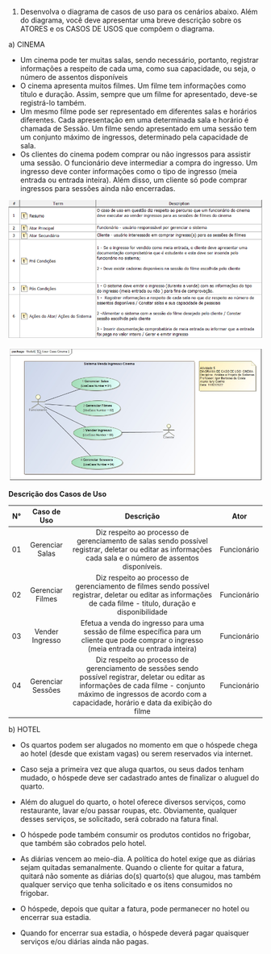 1) Desenvolva o diagrama de casos de uso para os cenários abaixo. Além do diagrama, você deve apresentar uma breve descrição sobre os ATORES e os CASOS DE USOS que compõem o diagrama.

a) CINEMA
* Um cinema pode ter muitas salas, sendo necessário, portanto, registrar informações a respeito de cada uma, como sua capacidade, ou seja, o número de assentos disponíveis
* O cinema apresenta muitos filmes. Um filme tem informações como título e duração. Assim, sempre que um filme for apresentado, deve-se registrá-lo também.
* Um mesmo filme pode ser representado em diferentes salas e horários diferentes. Cada apresentação em uma determinada sala e horário é chamada de Sessão. Um filme sendo apresentado em uma sessão tem um conjunto máximo de ingressos, determinado pela capacidade de sala.
* Os clientes do cinema podem comprar ou não ingressos para assistir uma sessão. O funcionário deve intermediar a compra do ingresso. Um ingresso deve conter informações como o tipo de ingresso (meia entrada ou entrada inteira). Além disso, um cliente só pode comprar ingressos para sessões ainda não encerradas.


![Cinema_Doc](https://github.com/iuryeng/APS/blob/main/Atividade%2005/Cinema/doc_user_case_cinema.png)

![Cinema_Diagrama](https://github.com/iuryeng/APS/blob/main/Atividade%2005/Cinema/User%20Case%20Cinema.jpg)


**Descrição dos Casos de Uso**

|N° |Caso de Uso |Descrição|Ator|
|:-----:|:----:|:-------:|:-------:|
| 01 | Gerenciar Salas |  Diz respeito ao processo de gerenciamento de salas sendo possível registrar, deletar ou editar as informações cada sala e o número de assentos disponíveis. | Funcionário |
| 02 | Gerenciar Filmes | Diz respeito ao processo de gerenciamento de filmes sendo possível registrar, deletar ou editar as informações de cada filme - titulo, duração e disponibilidade  | Funcionário |
| 03 | Vender Ingresso | Efetua a venda do ingresso para uma sessão de filme específica para um cliente que pode comprar o ingresso (meia entrada ou entrada inteira)  | Funcionário |
| 04 | Gerenciar Sessões | Diz respeito ao processo de gerenciamento de sessões sendo possível registrar, deletar ou editar as informações de cada filme - conjunto máximo de ingressos de acordo com a capacidade, horário e data da exibição do filme  | Funcionário |







b) HOTEL
* Os quartos podem ser alugados no momento em que o hóspede chega ao hotel (desde que existam vagas) ou serem reservados via internet.

* Caso seja a primeira vez que aluga quartos, ou seus dados tenham mudado, o hóspede deve ser cadastrado antes de finalizar o aluguel do quarto.
* Além do aluguel do quarto, o hotel oferece diversos serviços, como restaurante, lavar e/ou passar roupas, etc. Obviamente, qualquer desses serviços, se solicitado, será cobrado na fatura final.
* O hóspede pode também consumir os produtos contidos no frigobar, que também são cobrados pelo hotel.
* As diárias vencem ao meio-dia. A política do hotel exige que as diárias sejam quitadas semanalmente. Quando o cliente for quitar a fatura, quitará não somente as diárias do(s) quarto(s) que alugou, mas também qualquer serviço que tenha solicitado e os itens consumidos no frigobar.
* O hóspede, depois que quitar a fatura, pode permanecer no hotel ou encerrar sua estadia.
* Quando for encerrar sua estadia, o hóspede deverá pagar quaisquer serviços e/ou diárias ainda não pagas.
